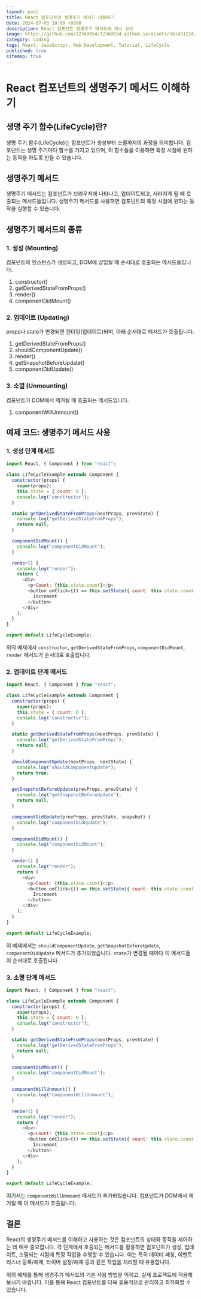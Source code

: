 ```yaml
---
layout: post
title: React 컴포넌트의 생명주기 메서드 이해하기
date: 2024-07-03 20:00 +0900
description: React 컴포넌트 생명주기 메서드와 예시 코드
image: https://github.com/123dd654/123dd654.github.io/assets/161431124/4c7e2466-9070-408b-8b29-3c3e33e7e1b4
category: coding
tags: React, JavaScript, Web Development, Tutorial, LifeCycle
published: true
sitemap: true
---
```


# React 컴포넌트의 생명주기 메서드 이해하기

## 생명 주기 함수(LifeCycle)란?

생명 주기 함수(LifeCycle)는 컴포넌트가 생성부터 소멸까지의 과정을 의미합니다. 컴포넌트는 생명 주기마다 함수를 가지고 있으며, 이 함수들을 이용하면 특정 시점에 원하는 동작을 하도록 만들 수 있습니다.

## 생명주기 메서드

생명주기 메서드는 컴포넌트가 브라우저에 나타나고, 업데이트되고, 사라지게 될 때 호출되는 메서드들입니다. 생명주기 메서드를 사용하면 컴포넌트의 특정 시점에 원하는 동작을 실행할 수 있습니다.

## 생명주기 메서드의 종류

### 1. 생성 (Mounting)

컴포넌트의 인스턴스가 생성되고, DOM에 삽입될 때 순서대로 호출되는 메서드들입니다.

1. constructor()
2. getDerivedStateFromProps()
3. render()
4. componentDidMount()

### 2. 업데이트 (Updating)

props나 state가 변경되면 렌더링(업데이트)되며, 아래 순서대로 메서드가 호출됩니다.

1. getDerivedStateFromProps()
2. shouldComponentUpdate()
3. render()
4. getSnapshotBeforeUpdate()
5. componentDidUpdate()

### 3. 소멸 (Unmounting)

컴포넌트가 DOM에서 제거될 때 호출되는 메서드입니다.

1. componentWillUnmount()

## 예제 코드: 생명주기 메서드 사용

### 1. 생성 단계 메서드

```javascript
import React, { Component } from "react";

class LifeCycleExample extends Component {
  constructor(props) {
    super(props);
    this.state = { count: 0 };
    console.log("constructor");
  }

  static getDerivedStateFromProps(nextProps, prevState) {
    console.log("getDerivedStateFromProps");
    return null;
  }

  componentDidMount() {
    console.log("componentDidMount");
  }

  render() {
    console.log("render");
    return (
      <div>
        <p>Count: {this.state.count}</p>
        <button onClick={() => this.setState({ count: this.state.count + 1 })}>
          Increment
        </button>
      </div>
    );
  }
}

export default LifeCycleExample;
```

위의 예제에서 `constructor`, `getDerivedStateFromProps`, `componentDidMount`, `render` 메서드가 순서대로 호출됩니다.

### 2. 업데이트 단계 메서드

```javascript
import React, { Component } from "react";

class LifeCycleExample extends Component {
  constructor(props) {
    super(props);
    this.state = { count: 0 };
    console.log("constructor");
  }

  static getDerivedStateFromProps(nextProps, prevState) {
    console.log("getDerivedStateFromProps");
    return null;
  }

  shouldComponentUpdate(nextProps, nextState) {
    console.log("shouldComponentUpdate");
    return true;
  }

  getSnapshotBeforeUpdate(prevProps, prevState) {
    console.log("getSnapshotBeforeUpdate");
    return null;
  }

  componentDidUpdate(prevProps, prevState, snapshot) {
    console.log("componentDidUpdate");
  }

  componentDidMount() {
    console.log("componentDidMount");
  }

  render() {
    console.log("render");
    return (
      <div>
        <p>Count: {this.state.count}</p>
        <button onClick={() => this.setState({ count: this.state.count + 1 })}>
          Increment
        </button>
      </div>
    );
  }
}

export default LifeCycleExample;
```

이 예제에서는 `shouldComponentUpdate`, `getSnapshotBeforeUpdate`, `componentDidUpdate` 메서드가 추가되었습니다. `state`가 변경될 때마다 이 메서드들이 순서대로 호출됩니다.

### 3. 소멸 단계 메서드

```javascript
import React, { Component } from "react";

class LifeCycleExample extends Component {
  constructor(props) {
    super(props);
    this.state = { count: 0 };
    console.log("constructor");
  }

  static getDerivedStateFromProps(nextProps, prevState) {
    console.log("getDerivedStateFromProps");
    return null;
  }

  componentDidMount() {
    console.log("componentDidMount");
  }

  componentWillUnmount() {
    console.log("componentWillUnmount");
  }

  render() {
    console.log("render");
    return (
      <div>
        <p>Count: {this.state.count}</p>
        <button onClick={() => this.setState({ count: this.state.count + 1 })}>
          Increment
        </button>
      </div>
    );
  }
}

export default LifeCycleExample;
```

여기서는 `componentWillUnmount` 메서드가 추가되었습니다. 컴포넌트가 DOM에서 제거될 때 이 메서드가 호출됩니다.

## 결론

React의 생명주기 메서드를 이해하고 사용하는 것은 컴포넌트의 상태와 동작을 제어하는 데 매우 중요합니다. 각 단계에서 호출되는 메서드를 활용하면 컴포넌트가 생성, 업데이트, 소멸되는 시점에 특정 작업을 수행할 수 있습니다. 이는 특히 데이터 페칭, 이벤트 리스너 등록/해제, 타이머 설정/해제 등과 같은 작업을 처리할 때 유용합니다.

위의 예제를 통해 생명주기 메서드의 기본 사용 방법을 익히고, 실제 프로젝트에 적용해 보시기 바랍니다. 이를 통해 React 컴포넌트를 더욱 효율적으로 관리하고 최적화할 수 있습니다.
